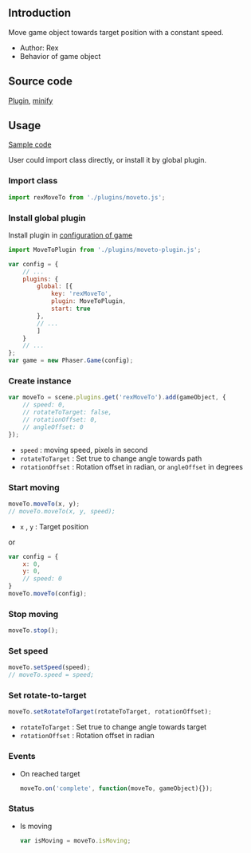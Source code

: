 ## Introduction

Move game object towards target position with a constant speed.

- Author: Rex
- Behavior of game object

## Source code

[Plugin](https://github.com/rexrainbow/phaser3-rex-notes/blob/master/plugins/moveto-plugin.js), [minify](https://github.com/rexrainbow/phaser3-rex-notes/blob/master/plugins/dist/rexmovetoplugin.min.js)

## Usage

[Sample code](https://github.com/rexrainbow/phaser3-rex-notes/tree/master/examples/moveto)

User could import class directly, or install it by global plugin.

### Import class

```javascript
import rexMoveTo from './plugins/moveto.js';
```

### Install global plugin

Install plugin in [configuration of game](game.md#configuration)

```javascript
import MoveToPlugin from './plugins/moveto-plugin.js';

var config = {
    // ...
    plugins: {
        global: [{
            key: 'rexMoveTo',
            plugin: MoveToPlugin,
            start: true
        },
        // ...
        ]
    }
    // ...
};
var game = new Phaser.Game(config);
```

### Create instance

```javascript
var moveTo = scene.plugins.get('rexMoveTo').add(gameObject, {
    // speed: 0,
    // rotateToTarget: false,
    // rotationOffset: 0,
    // angleOffset: 0
});
```

- `speed` : moving speed, pixels in second
- `rotateToTarget` : Set true to change angle towards path
- `rotationOffset` : Rotation offset in radian, or `angleOffset` in degrees

### Start moving

```javascript
moveTo.moveTo(x, y);
// moveTo.moveTo(x, y, speed);
```

- `x` , `y` : Target position

or

```javascript
var config = {
    x: 0,
    y: 0,
    // speed: 0
}
moveTo.moveTo(config);
```

### Stop moving

```javascript
moveTo.stop();
```

### Set speed

```javascript
moveTo.setSpeed(speed);
// moveTo.speed = speed;
```

### Set rotate-to-target

```javascript
moveTo.setRotateToTarget(rotateToTarget, rotationOffset);
```

- `rotateToTarget` : Set true to change angle towards target
- `rotationOffset` : Rotation offset in radian

### Events

- On reached target
    ```javascript
    moveTo.on('complete', function(moveTo, gameObject){});
    ```

### Status

- Is moving
    ```javascript
    var isMoving = moveTo.isMoving;
    ```
